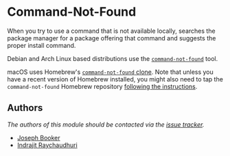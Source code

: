 # Command-Not-Found

When you try to use a command that is not available locally, searches the
package manager for a package offering that command and suggests the proper
install command.

Debian and Arch Linux based distributions use the [`command-not-found`][1] tool.

macOS uses Homebrew's [`command-not-found` clone][2]. Note that unless you have
a recent version of Homebrew installed, you might also need to tap the
`command-not-found` Homebrew repository [following the instructions][3].

## Authors

*The authors of this module should be contacted via the [issue tracker][4].*

- [Joseph Booker](https://github.com/sargas)
- [Indrajit Raychaudhuri](https://github.com/indrajitr)

[1]: https://code.launchpad.net/command-not-found
[2]: https://github.com/Homebrew/homebrew-command-not-found
[3]: https://github.com/Homebrew/homebrew-command-not-found#install
[4]: https://github.com/sorin-ionescu/prezto/issues
